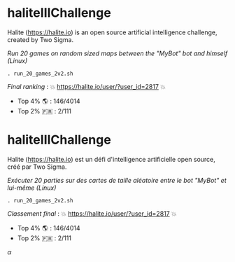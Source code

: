 # haliteIIIChallenge
Halite (https://halite.io) is an open source artificial intelligence challenge, created by Two Sigma.

*Run 20 games on random sized maps between the "MyBot" bot and himself (Linux)*
```shell
. run_20_games_2v2.sh
```

*Final ranking* : :boom: https://halite.io/user/?user_id=2817 :boom:
- Top 4% :earth_americas: : 146/4014 
- Top 2% :fr: : 2/111


# haliteIIIChallenge
Halite (https://halite.io) est un défi d'intelligence artificielle open source, créé par Two Sigma.

*Exécuter 20 parties sur des cartes de taille aléatoire entre le bot "MyBot" et lui-même (Linux)*
```shell
. run_20_games_2v2.sh
```

*Classement final* : :boom: https://halite.io/user/?user_id=2817 :boom:
- Top 4% :earth_americas: : 146/4014 
- Top 2% :fr: : 2/111

$\alpha$
